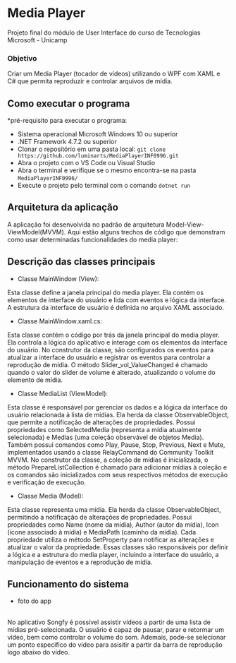 # Media Player
Projeto final do módulo de User Interface do curso de Tecnologias Microsoft - Unicamp

### Objetivo
Criar um Media Player (tocador de vídeos) utilizando o WPF com XAML e C# que permita reproduzir e controlar arquivos de mídia.

## Como executar o programa
*pré-requisito para executar o programa: 
- Sistema operacional Microsoft Windows 10 ou superior
- .NET Framework 4.7.2 ou superior
- Clonar o repositório em uma pasta local: ```git clone https://github.com/luminarts/MediaPlayerINF0996.git```
- Abra o projeto com o VS Code ou Visual Studio
- Abra o terminal e verifique se o mesmo encontra-se na pasta ```MediaPlayerINF0996/```
- Execute o projeto pelo terminal com o comando ```dotnet run```

## Arquitetura da aplicação
A aplicação foi desenvolvida no padrão de arquitetura Model-View-ViewModel(MVVM).
Aqui estão alguns trechos de código que demonstram como usar determinadas funcionalidades do media player:

## Descrição das classes principais
- Classe MainWindow (View):

Esta classe define a janela principal do media player.
Ela contém os elementos de interface do usuário e lida com eventos e lógica da interface.
A estrutura da interface de usuário é definida no arquivo XAML associado.
<br>


- Classe MainWindow.xaml.cs:

Esta classe contém o código por trás da janela principal do media player.
Ela controla a lógica do aplicativo e interage com os elementos da interface do usuário.
No construtor da classe, são configurados os eventos para atualizar a interface do usuário e registrar os eventos para controlar a reprodução de mídia.
O método Slider_vol_ValueChanged é chamado quando o valor do slider de volume é alterado, atualizando o volume do elemento de mídia.
<br>


- Classe MediaList (ViewModel):

Esta classe é responsável por gerenciar os dados e a lógica da interface do usuário relacionada à lista de mídias.
Ela herda da classe ObservableObject, que permite a notificação de alterações de propriedades.
Possui propriedades como SelectedMedia (representa a mídia atualmente selecionada) e Medias (uma coleção observável de objetos Media).
Também possui comandos como Play, Pause, Stop, Previous, Next e Mute, implementados usando a classe RelayCommand do Community Toolkit MVVM.
No construtor da classe, a coleção de mídias é inicializada, o método PrepareListCollection é chamado para adicionar mídias à coleção e os comandos são inicializados com seus respectivos métodos de execução e verificação de execução.
<br>


- Classe Media (Model):

Esta classe representa uma mídia.
Ela herda da classe ObservableObject, permitindo a notificação de alterações de propriedades.
Possui propriedades como Name (nome da mídia), Author (autor da mídia), Icon (ícone associado à mídia) e MediaPath (caminho da mídia).
Cada propriedade utiliza o método SetProperty para notificar as alterações e atualizar o valor da propriedade.
Essas classes são responsáveis por definir a lógica e a estrutura do media player, incluindo a interface do usuário, a manipulação de eventos e a reprodução de mídia.

## Funcionamento do sistema
- foto do app
<br>
No aplicativo Songfy é possível assistir vídeos a partir de uma lista de mídias pré-selecionada.
O usuário é capaz de pausar, parar e retormar um vídeo, bem como controlar o volume do som. Ademais, pode-se selecionar um ponto especifico do vídeo para asisitir a partir da barra de reprodução logo abaixo do vídeo.




